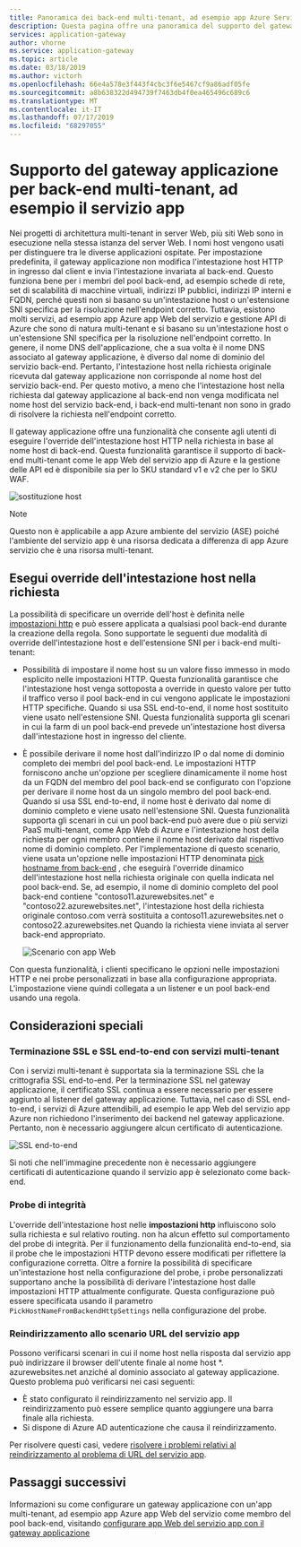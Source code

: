 ```yaml
---
title: Panoramica dei back-end multi-tenant, ad esempio app Azure Service, con applicazione Azure gateway
description: Questa pagina offre una panoramica del supporto del gateway applicazione per i back-end multi-tenant.
services: application-gateway
author: vhorne
ms.service: application-gateway
ms.topic: article
ms.date: 03/18/2019
ms.author: victorh
ms.openlocfilehash: 66e4a578e3f443f4cbc3f6e5467cf9a86adf05fe
ms.sourcegitcommit: a8b638322d494739f7463db4f0ea465496c689c6
ms.translationtype: MT
ms.contentlocale: it-IT
ms.lasthandoff: 07/17/2019
ms.locfileid: "68297055"
---
```

# <a name="application-gateway-support-for-multi-tenant-back-ends-such-as-app-service"></a>Supporto del gateway applicazione per back-end multi-tenant, ad esempio il servizio app

Nei progetti di architettura multi-tenant in server Web, più siti Web sono in esecuzione nella stessa istanza del server Web. I nomi host vengono usati per distinguere tra le diverse applicazioni ospitate. Per impostazione predefinita, il gateway applicazione non modifica l'intestazione host HTTP in ingresso dal client e invia l'intestazione invariata al back-end. Questo funziona bene per i membri del pool back-end, ad esempio schede di rete, set di scalabilità di macchine virtuali, indirizzi IP pubblici, indirizzi IP interni e FQDN, perché questi non si basano su un'intestazione host o un'estensione SNI specifica per la risoluzione nell'endpoint corretto. Tuttavia, esistono molti servizi, ad esempio app Azure app Web del servizio e gestione API di Azure che sono di natura multi-tenant e si basano su un'intestazione host o un'estensione SNI specifica per la risoluzione nell'endpoint corretto. In genere, il nome DNS dell'applicazione, che a sua volta è il nome DNS associato al gateway applicazione, è diverso dal nome di dominio del servizio back-end. Pertanto, l'intestazione host nella richiesta originale ricevuta dal gateway applicazione non corrisponde al nome host del servizio back-end. Per questo motivo, a meno che l'intestazione host nella richiesta dal gateway applicazione al back-end non venga modificata nel nome host del servizio back-end, i back-end multi-tenant non sono in grado di risolvere la richiesta nell'endpoint corretto. 

Il gateway applicazione offre una funzionalità che consente agli utenti di eseguire l'override dell'intestazione host HTTP nella richiesta in base al nome host di back-end. Questa funzionalità garantisce il supporto di back-end multi-tenant come le app Web del servizio app di Azure e la gestione delle API ed è disponibile sia per lo SKU standard v1 e v2 che per lo SKU WAF. 

![sostituzione host](./media/application-gateway-web-app-overview/host-override.png)

> [!NOTE]
> Questo non è applicabile a app Azure ambiente del servizio (ASE) poiché l'ambiente del servizio app è una risorsa dedicata a differenza di app Azure servizio che è una risorsa multi-tenant.

## <a name="override-host-header-in-the-request"></a>Esegui override dell'intestazione host nella richiesta

La possibilità di specificare un override dell'host è definita nelle [impostazioni http](https://docs.microsoft.com/azure/application-gateway/configuration-overview#http-settings) e può essere applicata a qualsiasi pool back-end durante la creazione della regola. Sono supportate le seguenti due modalità di override dell'intestazione host e dell'estensione SNI per i back-end multi-tenant:

- Possibilità di impostare il nome host su un valore fisso immesso in modo esplicito nelle impostazioni HTTP. Questa funzionalità garantisce che l'intestazione host venga sottoposta a override in questo valore per tutto il traffico verso il pool back-end in cui vengono applicate le impostazioni HTTP specifiche. Quando si usa SSL end-to-end, il nome host sostituito viene usato nell'estensione SNI. Questa funzionalità supporta gli scenari in cui la farm di un pool back-end prevede un'intestazione host diversa dall'intestazione host in ingresso del cliente.

- È possibile derivare il nome host dall'indirizzo IP o dal nome di dominio completo dei membri del pool back-end. Le impostazioni HTTP forniscono anche un'opzione per scegliere dinamicamente il nome host da un FQDN del membro del pool back-end se configurato con l'opzione per derivare il nome host da un singolo membro del pool back-end. Quando si usa SSL end-to-end, il nome host è derivato dal nome di dominio completo e viene usato nell'estensione SNI. Questa funzionalità supporta gli scenari in cui un pool back-end può avere due o più servizi PaaS multi-tenant, come App Web di Azure e l'intestazione host della richiesta per ogni membro contiene il nome host derivato dal rispettivo nome di dominio completo. Per l'implementazione di questo scenario, viene usata un'opzione nelle impostazioni HTTP denominata [pick hostname from back-end](https://docs.microsoft.com/azure/application-gateway/configuration-overview#pick-host-name-from-back-end-address) , che eseguirà l'override dinamico dell'intestazione host nella richiesta originale con quella indicata nel pool back-end.  Se, ad esempio, il nome di dominio completo del pool back-end contiene "contoso11.azurewebsites.net" e "contoso22.azurewebsites.net", l'intestazione host della richiesta originale contoso.com verrà sostituita a contoso11.azurewebsites.net o contoso22.azurewebsites.net Quando la richiesta viene inviata al server back-end appropriato. 

  ![Scenario con app Web](./media/application-gateway-web-app-overview/scenario.png)

Con questa funzionalità, i clienti specificano le opzioni nelle impostazioni HTTP e nei probe personalizzati in base alla configurazione appropriata. L'impostazione viene quindi collegata a un listener e un pool back-end usando una regola.

## <a name="special-considerations"></a>Considerazioni speciali

### <a name="ssl-termination-and-end-to-end-ssl-with-multi-tenant-services"></a>Terminazione SSL e SSL end-to-end con servizi multi-tenant

Con i servizi multi-tenant è supportata sia la terminazione SSL che la crittografia SSL end-to-end. Per la terminazione SSL nel gateway applicazione, il certificato SSL continua a essere necessario per essere aggiunto al listener del gateway applicazione. Tuttavia, nel caso di SSL end-to-end, i servizi di Azure attendibili, ad esempio le app Web del servizio app Azure non richiedono l'inserimento dei backend nel gateway applicazione. Pertanto, non è necessario aggiungere alcun certificato di autenticazione. 

![SSL end-to-end](./media/application-gateway-web-app-overview/end-to-end-ssl.png)

Si noti che nell'immagine precedente non è necessario aggiungere certificati di autenticazione quando il servizio app è selezionato come back-end.

### <a name="health-probe"></a>Probe di integrità

L'override dell'intestazione host nelle **impostazioni http** influiscono solo sulla richiesta e sul relativo routing. non ha alcun effetto sul comportamento del probe di integrità. Per il funzionamento della funzionalità end-to-end, sia il probe che le impostazioni HTTP devono essere modificati per riflettere la configurazione corretta. Oltre a fornire la possibilità di specificare un'intestazione host nella configurazione del probe, i probe personalizzati supportano anche la possibilità di derivare l'intestazione host dalle impostazioni HTTP attualmente configurate. Questa configurazione può essere specificata usando il parametro `PickHostNameFromBackendHttpSettings` nella configurazione del probe.

### <a name="redirection-to-app-services-url-scenario"></a>Reindirizzamento allo scenario URL del servizio app

Possono verificarsi scenari in cui il nome host nella risposta dal servizio app può indirizzare il browser dell'utente finale al nome host *. azurewebsites.net anziché al dominio associato al gateway applicazione. Questo problema può verificarsi nei casi seguenti:

- È stato configurato il reindirizzamento nel servizio app. Il reindirizzamento può essere semplice quanto aggiungere una barra finale alla richiesta.
- Si dispone di Azure AD autenticazione che causa il reindirizzamento.

Per risolvere questi casi, vedere [risolvere i problemi relativi al reindirizzamento al problema di URL del servizio app](https://docs.microsoft.com/azure/application-gateway/troubleshoot-app-service-redirection-app-service-url).

## <a name="next-steps"></a>Passaggi successivi

Informazioni su come configurare un gateway applicazione con un'app multi-tenant, ad esempio app Azure app Web del servizio come membro del pool back-end, visitando [configurare app Web del servizio app con il gateway applicazione](https://docs.microsoft.com/azure/application-gateway/configure-web-app-portal)
